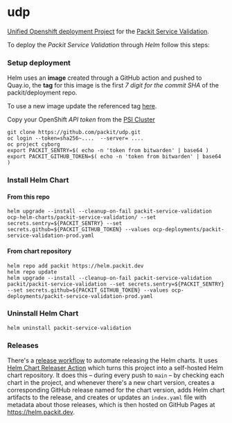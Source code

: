 # udp

[Unified Openshift deployment Project](https://docs.google.com/presentation/d/1MlLuuawzxJg6U15zbPby6JAtNNEWZAhfGEWNcpYSWeo)
for the [Packit Service Validation](https://github.com/packit/deployment/tree/main/cron-jobs/packit-service-validation).

To deploy the *Packit Service Validation* through *Helm* follow this steps:

### Setup deployment

Helm uses an **image** created through a GitHub action and pushed to Quay.io,
the **tag** for this image is the first *7 digit for the commit SHA* of the packit/deployment repo.

To use a new image update the referenced tag [here](https://github.com/packit/udp/blob/main/ocp-deployments/packit-service-validation-prod.yaml#L18).

Copy your OpenShift *API token* from the [PSI Cluster](https://ocp4.psi.redhat.com/)

```
git clone https://github.com/packit/udp.git
oc login --token=sha256~....  --server= ....
oc project cyborg
export PACKIT_SENTRY=$( echo -n 'token from bitwarden' | base64 )
export PACKIT_GITHUB_TOKEN=$( echo -n 'token from bitwarden' | base64 )
```

### Install Helm Chart

#### From this repo
```
helm upgrade --install --cleanup-on-fail packit-service-validation ocp-helm-charts/packit-service-validation/ --set secrets.sentry=${PACKIT_SENTRY} --set secrets.github=${PACKIT_GITHUB_TOKEN} --values ocp-deployments/packit-service-validation-prod.yaml
```

#### From chart repository
```
helm repo add packit https://helm.packit.dev
helm repo update
helm upgrade --install --cleanup-on-fail packit-service-validation packit/packit-service-validation --set secrets.sentry=${PACKIT_SENTRY} --set secrets.github=${PACKIT_GITHUB_TOKEN} --values ocp-deployments/packit-service-validation-prod.yaml
```

### Uninstall Helm Chart
```
helm uninstall packit-service-validation
```

### Releases
There's a [release workflow](.github/workflows/release.yml) to automate releasing the Helm charts.
It uses [Helm Chart Releaser Action](https://github.com/marketplace/actions/helm-chart-releaser)
which turns this project into a self-hosted Helm chart repository.
It does this – during every push to `main` – by checking each chart in the project,
and whenever there's a new chart version, creates a corresponding GitHub release
named for the chart version, adds Helm chart artifacts to the release,
and creates or updates an `index.yaml` file with metadata about those releases,
which is then hosted on GitHub Pages at https://helm.packit.dev.
